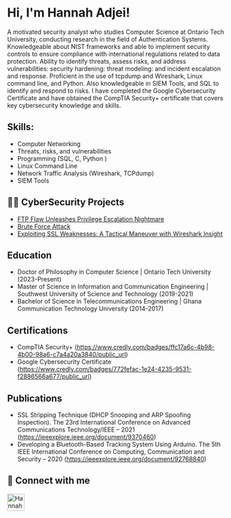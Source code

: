 <h1>Hi, I'm Hannah Adjei! </h1>

A motivated security analyst who studies Computer Science at Ontario Tech University, conducting research in the field of Authentication Systems. Knowledgeable about NIST frameworks and able to implement security controls to ensure compliance with international regulations related to data protection. Ability to identify threats, assess risks, and address vulnerabilities: security hardening: threat modeling: and incident escalation and response. Proficient in the use of tcpdump and Wireshark, Linux command line, and Python. Also knowledgeable in SIEM Tools, and SQL to identify and respond to risks. I have completed the Google Cybersecurity Certificate and have obtained the CompTIA Security+ certificate that covers key cybersecurity knowledge and skills.

<h2>Skills:</h2>

  - Computer Networking
  - Threats, risks, and vulnerabilities
  - Programming (SQL, C, Python )
  - Linux Command Line
  - Network Traffic Analysis (Wireshark, TCPdump)
  - SIEM Tools
  
<h2>👨‍💻 CyberSecurity Projects</h2>

  - [FTP Flaw Unleashes Privilege Escalation Nightmare](https://github.com/Hannah-A-S-Adjei/Guarding_Data_in_Transit-An_FTP_Vulnerability_Exploration)
  - [Brute Force Attack](https://github.com/Hannah-A-S-Adjei/Brute_Force_Attack)
  - [Exploiting SSL Weaknesses: A Tactical Maneuver with Wireshark Insight](https://github.com/Hannah-A-S-Adjei/SSL-Vulnerability)

<h2>Education</h2>

 - Doctor of Philosophy in Computer Science | Ontario Tech University (2023-Present)
 - Master of Science in Information and Communication Engineering | Southwest University of Science and Technology (2019-2021)
 - Bachelor of Science in Telecommunications Engineering | Ghana Communication Technology University (2014-2017)




<h2>Certifications</h2>

  - CompTIA Security+ (https://www.credly.com/badges/ffc17a6c-4b98-4b00-98a6-c7a4a20a3840/public_url)
  - Google Cybersecurity Certificate (https://www.credly.com/badges/772fefac-1e24-4235-9531-f2886566a677/public_url)


<h2>Publications</h2>

 - SSL Stripping Technique (DHCP Snooping and ARP Spoofing Inspection). The 23rd International Conference on Advanced Communications Technology/IEEE – 2021
   (https://ieeexplore.ieee.org/document/9370460)
  - Developing a Bluetooth-Based Tracking System Using Arduino. The 5th IEEE International Conference on Computing, Communication and Security – 2020
   (https://ieeexplore.ieee.org/document/92768840)
   
<h2> 🤳 Connect with me</h2>
<p align="left">
<a href="www.linkedin.com/in/hannah-a-s-a-508562140" target="blank"><img align="center" src="https://raw.githubusercontent.com/rahuldkjain/github-profile-readme-generator/master/src/images/icons/Social/linked-in-alt.svg" alt="Hannah-A-S-Adjei height="30" width="40" /></a>




